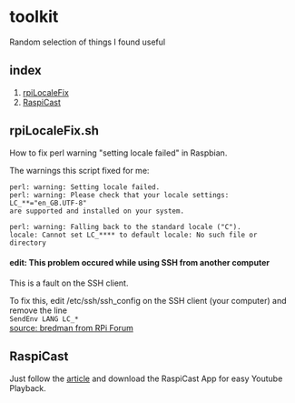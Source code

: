 # toolkit
Random selection of things I found useful 
## index

1. [rpiLocaleFix](https://github.com/gntouts/toolkit/blob/master/README.md#rpilocalefixsh)
2. [RaspiCast](https://github.com/gntouts/toolkit/blob/master/README.md#raspicast)<br>

## rpiLocaleFix.sh

How to fix perl warning "setting locale failed" in Raspbian.

The warnings this script fixed for me:
```
perl: warning: Setting locale failed.
perl: warning: Please check that your locale settings:
LC_**="en_GB.UTF-8"
are supported and installed on your system.

perl: warning: Falling back to the standard locale ("C").
locale: Cannot set LC_**** to default locale: No such file or directory
```
#### **edit**: This problem occured while using SSH from another computer

This is a fault on the SSH client.

To fix this, edit /etc/ssh/ssh_config on the SSH client (your computer) and remove the line<br>
`SendEnv LANG LC_*`<br>
[source: bredman from RPi Forum](https://www.raspberrypi.org/forums/viewtopic.php?f=50&t=11870)



## RaspiCast

Just follow the [article](https://thepi.io/how-to-use-your-raspberry-pi-as-a-chromecast-alternative/) and download the RaspiCast App for easy Youtube Playback.
